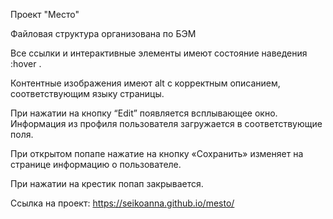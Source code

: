 

Проект "Место"

Файловая структура организована по БЭМ

Все ссылки и интерактивные элементы имеют состояние наведения :hover .

Контентные изображения имеют alt с корректным описанием, соответствующим языку страницы.

При нажатии на кнопку “Edit” появляется всплывающее окно. Информация из профиля пользователя загружается в соответствующие поля.

При открытом попапе нажатие на кнопку «Сохранить» изменяет на странице информацию о пользователе.

При нажатии на крестик попап закрывается.

Ссылка на проект: https://seikoanna.github.io/mesto/